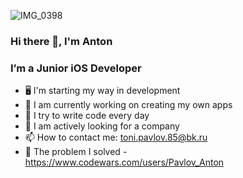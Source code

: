 ![IMG_0398](https://user-images.githubusercontent.com/101676789/203074392-b594917b-9136-4119-b9cf-1b3adaceb3c9.JPG)
### Hi there 👋, I'm Anton
 
### I’m a Junior iOS Developer

- 🖥 I'm starting my way in development
- 🔭 I am currently working on creating my own apps
- 🌱 I try to write code every day
- 👯 I am actively looking for a company
- 📫 How to contact me: toni.pavlov.85@bk.ru
- 🌝 The problem I solved - https://www.codewars.com/users/Pavlov_Anton

